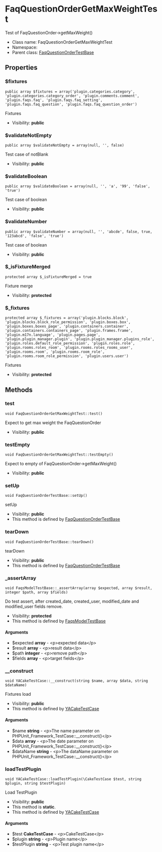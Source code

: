 FaqQuestionOrderGetMaxWeightTest
===============

Test of FaqQuestionOrder-&gt;getMaxWeight()




* Class name: FaqQuestionOrderGetMaxWeightTest
* Namespace: 
* Parent class: [FaqQuestionOrderTestBase](FaqQuestionOrderTestBase.md)





Properties
----------


### $fixtures

    public array $fixtures = array('plugin.categories.category', 'plugin.categories.category_order', 'plugin.comments.comment', 'plugin.faqs.faq', 'plugin.faqs.faq_setting', 'plugin.faqs.faq_question', 'plugin.faqs.faq_question_order')

Fixtures



* Visibility: **public**


### $validateNotEmpty

    public array $validateNotEmpty = array(null, '', false)

Test case of notBlank



* Visibility: **public**


### $validateBoolean

    public array $validateBoolean = array(null, '', 'a', '99', 'false', 'true')

Test case of boolean



* Visibility: **public**


### $validateNumber

    public array $validateNumber = array(null, '', 'abcde', false, true, '123abcd', 'false', 'true')

Test case of boolean



* Visibility: **public**


### $_isFixtureMerged

    protected array $_isFixtureMerged = true

Fixture merge



* Visibility: **protected**


### $_fixtures

    protected array $_fixtures = array('plugin.blocks.block', 'plugin.blocks.block_role_permission', 'plugin.boxes.box', 'plugin.boxes.boxes_page', 'plugin.containers.container', 'plugin.containers.containers_page', 'plugin.frames.frame', 'plugin.m17n.language', 'plugin.pages.page', 'plugin.plugin_manager.plugin', 'plugin.plugin_manager.plugins_role', 'plugin.roles.default_role_permission', 'plugin.roles.role', 'plugin.rooms.roles_room', 'plugin.rooms.roles_rooms_user', 'plugin.rooms.room', 'plugin.rooms.room_role', 'plugin.rooms.room_role_permission', 'plugin.users.user')

Fixtures



* Visibility: **protected**


Methods
-------


### test

    void FaqQuestionOrderGetMaxWeightTest::test()

Expect to get max weight the FaqQuestionOrder



* Visibility: **public**




### testEmpty

    void FaqQuestionOrderGetMaxWeightTest::testEmpty()

Expect to empty of FaqQuestionOrder->getMaxWeight()



* Visibility: **public**




### setUp

    void FaqQuestionOrderTestBase::setUp()

setUp



* Visibility: **public**
* This method is defined by [FaqQuestionOrderTestBase](FaqQuestionOrderTestBase.md)




### tearDown

    void FaqQuestionOrderTestBase::tearDown()

tearDown



* Visibility: **public**
* This method is defined by [FaqQuestionOrderTestBase](FaqQuestionOrderTestBase.md)




### _assertArray

    void FaqsModelTestBase::_assertArray(array $expected, array $result, integer $path, array $fields)

Do test assert, after created_date, created_user, modified_date and modified_user fields remove.



* Visibility: **protected**
* This method is defined by [FaqsModelTestBase](FaqsModelTestBase.md)


#### Arguments
* $expected **array** - &lt;p&gt;expected data&lt;/p&gt;
* $result **array** - &lt;p&gt;result data&lt;/p&gt;
* $path **integer** - &lt;p&gt;remove path&lt;/p&gt;
* $fields **array** - &lt;p&gt;target fields&lt;/p&gt;



### __construct

    void YACakeTestCase::__construct(string $name, array $data, string $dataName)

Fixtures load



* Visibility: **public**
* This method is defined by [YACakeTestCase](YACakeTestCase.md)


#### Arguments
* $name **string** - &lt;p&gt;The name parameter on PHPUnit_Framework_TestCase::__construct()&lt;/p&gt;
* $data **array** - &lt;p&gt;The date parameter on PHPUnit_Framework_TestCase::__construct()&lt;/p&gt;
* $dataName **string** - &lt;p&gt;The dataName parameter on PHPUnit_Framework_TestCase::__construct()&lt;/p&gt;



### loadTestPlugin

    void YACakeTestCase::loadTestPlugin(\CakeTestCase $test, string $plugin, string $testPlugin)

Load TestPlugin



* Visibility: **public**
* This method is **static**.
* This method is defined by [YACakeTestCase](YACakeTestCase.md)


#### Arguments
* $test **CakeTestCase** - &lt;p&gt;CakeTestCase&lt;/p&gt;
* $plugin **string** - &lt;p&gt;Plugin name&lt;/p&gt;
* $testPlugin **string** - &lt;p&gt;Test plugin name&lt;/p&gt;


